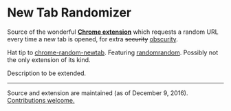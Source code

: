 # New Tab Randomizer

Source of the wonderful [**Chrome extension**][1] which requests a random URL every time a new tab is opened, for extra <del>security</del> <ins>obscurity</ins>.

Hat tip to [chrome-random-newtab][2]. Featuring [randomrandom][3]. Possibly not the only extension of its kind.

Description to be extended.

----

Source and extension are maintained (as of December 9, 2016). [Contributions welcome.][4]

[1]: https://chrome.google.com/webstore/detail/new-tab-randomizer/onjkjeianfmpinhbdaibbbhejnffcika
[2]: https://github.com/jimschubert/chrome-random-newtab
[3]: https://github.com/yozlet/randomrandom
[4]: https://github.com/j9t/new-tab-randomizer/issues/new